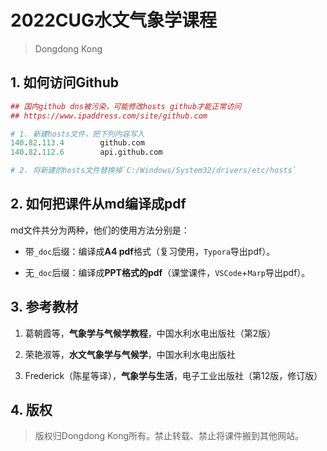 <h1>2022CUG水文气象学课程</h1>

> Dongdong Kong

## 1. 如何访问Github

```R
## 国内github dns被污染，可能修改hosts github才能正常访问
## https://www.ipaddress.com/site/github.com

# 1. 新建hosts文件，把下列内容写入
140.82.113.4        github.com
140.82.112.6        api.github.com

# 2. 将新建的hosts文件替换掉`C:/Windows/System32/drivers/etc/hosts`
```

## 2. 如何把课件从md编译成pdf

md文件共分为两种，他们的使用方法分别是：

- 带`_doc`后缀：编译成**A4 pdf**格式（复习使用，`Typora`导出pdf）。

- 无`_doc`后缀：编译成**PPT格式的pdf**（课堂课件，`VSCode`+`Marp`导出pdf）。

## 3. 参考教材

1. 葛朝霞等，**气象学与气候学教程**，中国水利水电出版社（第2版）

2. 荣艳淑等，**水文气象学与气候学**，中国水利水电出版社

3. Frederick（陈星等译），**气象学与生活**，电子工业出版社（第12版，修订版）

## 4. 版权

> 版权归Dongdong Kong所有。禁止转载、禁止将课件搬到其他网站。
